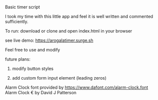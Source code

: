 Basic timer script

I took my time with this little app and feel it is well written and commented
sufficiently.

To run: download or clone and open index.html in your browser

see live demo: https://arogalatimer.surge.sh

Feel free to use and modify

future plans:

1. modify button styles

2. add custom form input element (leading zeros)

Alarm Clock font provided by https://www.dafont.com/alarm-clock.font Alarm Clock € by David J Patterson

